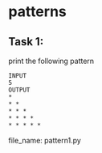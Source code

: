 # patterns

## Task 1:

print the following pattern
```
INPUT
5
OUTPUT
*
* * 
* * *
* * * *
* * * * *
```

file_name: pattern1.py